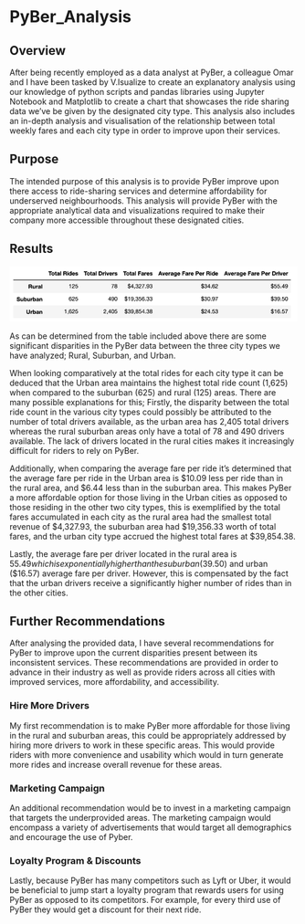 # PyBer_Analysis

## Overview
After being recently employed as a data analyst at PyBer, a colleague Omar and I have been tasked by V.Isualize to create an explanatory analysis  using our knowledge of python scripts and pandas libraries using Jupyter Notebook and Matplotlib to create a chart that showcases the ride sharing data we’ve be given by the designated city type. This analysis also includes an in-depth analysis and visualisation of the relationship between total weekly fares and each city type in order to improve upon their services. 

## Purpose
The intended purpose of this analysis is to provide PyBer improve upon there access to ride-sharing services and determine affordability for underserved neighbourhoods. This analysis will provide PyBer with the appropriate analytical data and visualizations required to make their company more accessible throughout these designated cities. 

## Results 
![pyber_challenge:](./Resources/pyber_challenge.png)

As can be determined from the table included above there are some significant disparities in the PyBer data between the three city types we have analyzed; Rural, Suburban, and Urban. 

When looking comparatively at the total rides for each city type it can be deduced that the Urban area maintains the highest total ride count (1,625) when compared to the suburban (625) and rural (125) areas. There are many possible explanations for this; Firstly, the disparity between the total ride count in the various city types could possibly be attributed to the number of total drivers available, as the urban area has 2,405 total drivers whereas the rural suburban areas only have a total of 78  and 490 drivers available. The lack of drivers located in the rural cities makes it increasingly difficult for riders to rely on PyBer. 

Additionally, when comparing the average fare per ride it’s determined that the average fare per ride in the Urban area is $10.09 less per ride than in the rural area, and $6.44 less than in the suburban area. This makes PyBer a more affordable option for those living in the Urban cities as opposed to those residing in the other two city types, this is exemplified by the total fares accumulated in each city as the rural area had the smallest total revenue of $4,327.93, the suburban area had $19,356.33 worth of total fares, and the urban city type accrued the highest total fares at $39,854.38. 

Lastly, the average fare per driver located in the rural area is $55.49 which is exponentially higher than the suburban ($39.50) and urban ($16.57) average fare per driver. However, this is compensated by the fact that the urban drivers receive a significantly higher number of rides than in the other cities. 

## Further Recommendations 
After analysing the provided data, I have several recommendations for PyBer to improve upon the current disparities present between its inconsistent services. These recommendations are provided in order to advance in their industry as well as provide riders across all cities with improved services, more affordability, and accessibility.

### Hire More Drivers
 My first recommendation is to make PyBer more affordable for those living in the rural and suburban areas, this could be appropriately addressed by hiring more drivers to work in these specific areas. This would provide riders with more convenience and usability which would in turn generate more rides and increase overall revenue for these areas. 

### Marketing Campaign
An additional recommendation would be to invest in a marketing campaign that targets the underprovided areas. The marketing campaign would encompass a variety of advertisements that would target all demographics and encourage the use of Pyber. 

### Loyalty Program & Discounts 
Lastly, because PyBer has many competitors such as Lyft or Uber, it would be beneficial to jump start a loyalty program that rewards users for using PyBer as opposed to its competitors. For example, for every third use of PyBer they would get a discount for their next ride. 
